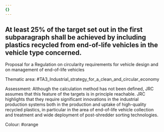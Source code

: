 ```yaml
---
{}
---
```

## At least 25% of the target set out in the first subparagraph shall be achieved by including plastics recycled from end-of-life vehicles in the vehicle type concerned.
Proposal for a Regulation on circularity requirements for vehicle design and on management of end-of-life vehicles

Thematic area: #TA3_Industrial_strategy_for_a_clean_and_circular_economy

Assessment: Although the calculation method has not been defined, JRC assumes that this feature of the targets is in principle reachable. JRC highlights that they require significant innovations in the industrial production systems both in the production and uptake of high-quality recycled plastics, in particular in the area of end-of-life vehicle collection and treatment and wide deployment of post-shredder sorting technologies.

Colour: #orange